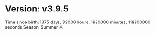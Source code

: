 # Version: v3.9.5
Time since birth: 1375 days, 33000 hours, 1980000 minutes, 118800000 seconds
Season: Summer ☀️
